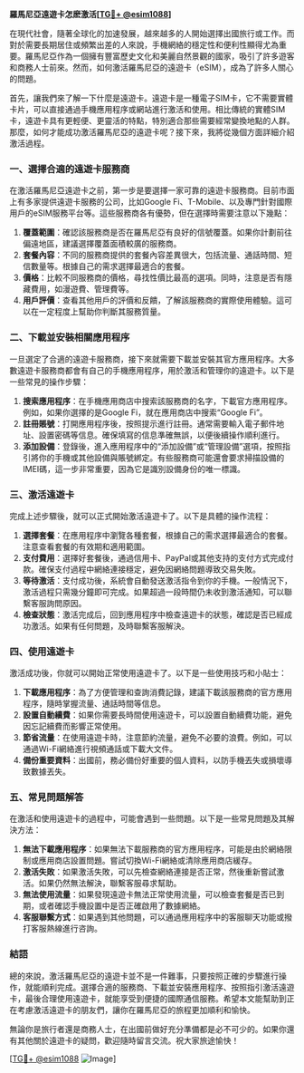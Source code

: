 **羅馬尼亞遠遊卡怎麽激活[[TG💪+ @esim1088](https://t.me/s/esim1088)]**

在現代社會，隨著全球化的加速發展，越來越多的人開始選擇出國旅行或工作。而對於需要長期居住或頻繁出差的人來說，手機網絡的穩定性和便利性顯得尤為重要。羅馬尼亞作為一個擁有豐富歷史文化和美麗自然景觀的國家，吸引了許多遊客和商務人士前來。然而，如何激活羅馬尼亞的遠遊卡（eSIM），成為了許多人關心的問題。

首先，讓我們來了解一下什麼是遠遊卡。遠遊卡是一種電子SIM卡，它不需要實體卡片，可以直接通過手機應用程序或網站進行激活和使用。相比傳統的實體SIM卡，遠遊卡具有更輕便、更靈活的特點，特別適合那些需要經常變換地點的人群。那麼，如何才能成功激活羅馬尼亞的遠遊卡呢？接下來，我將從幾個方面詳細介紹激活過程。

### 一、選擇合適的遠遊卡服務商

在激活羅馬尼亞遠遊卡之前，第一步是要選擇一家可靠的遠遊卡服務商。目前市面上有多家提供遠遊卡服務的公司，比如Google Fi、T-Mobile、以及專門針對國際用戶的eSIM服務平台等。這些服務商各有優勢，但在選擇時需要注意以下幾點：

1. **覆蓋範圍**：確認該服務商是否在羅馬尼亞有良好的信號覆蓋。如果你計劃前往偏遠地區，建議選擇覆蓋面積較廣的服務商。
2. **套餐內容**：不同的服務商提供的套餐內容差異很大，包括流量、通話時間、短信數量等。根據自己的需求選擇最適合的套餐。
3. **價格**：比較不同服務商的價格，尋找性價比最高的選項。同時，注意是否有隱藏費用，如漫遊費、管理費等。
4. **用戶評價**：查看其他用戶的評價和反饋，了解該服務商的實際使用體驗。這可以在一定程度上幫助你判斷其服務質量。

### 二、下載並安裝相關應用程序

一旦選定了合適的遠遊卡服務商，接下來就需要下載並安裝其官方應用程序。大多數遠遊卡服務商都會有自己的手機應用程序，用於激活和管理你的遠遊卡。以下是一些常見的操作步驟：

1. **搜索應用程序**：在手機應用商店中搜索該服務商的名字，下載官方應用程序。例如，如果你選擇的是Google Fi，就在應用商店中搜索“Google Fi”。
2. **註冊賬號**：打開應用程序後，按照提示進行註冊。通常需要輸入電子郵件地址、設置密碼等信息。確保填寫的信息準確無誤，以便後續操作順利進行。
3. **添加設備**：登錄後，進入應用程序中的“添加設備”或“管理設備”選項，按照指引將你的手機或其他設備與賬號綁定。有些服務商可能還會要求掃描設備的IMEI碼，這一步非常重要，因為它是識別設備身份的唯一標識。

### 三、激活遠遊卡

完成上述步驟後，就可以正式開始激活遠遊卡了。以下是具體的操作流程：

1. **選擇套餐**：在應用程序中瀏覽各種套餐，根據自己的需求選擇最適合的套餐。注意查看套餐的有效期和適用範圍。
2. **支付費用**：選擇好套餐後，通過信用卡、PayPal或其他支持的支付方式完成付款。確保支付過程中網絡連接穩定，避免因網絡問題導致交易失敗。
3. **等待激活**：支付成功後，系統會自動發送激活指令到你的手機。一般情況下，激活過程只需幾分鐘即可完成。如果超過一段時間仍未收到激活通知，可以聯繫客服詢問原因。
4. **檢查狀態**：激活完成后，回到應用程序中檢查遠遊卡的狀態，確認是否已經成功激活。如果有任何問題，及時聯繫客服解決。

### 四、使用遠遊卡

激活成功後，你就可以開始正常使用遠遊卡了。以下是一些使用技巧和小貼士：

1. **下載應用程序**：為了方便管理和查詢消費記錄，建議下載該服務商的官方應用程序，隨時掌握流量、通話時間等信息。
2. **設置自動續費**：如果你需要長時間使用遠遊卡，可以設置自動續費功能，避免因忘記續費而影響正常使用。
3. **節省流量**：在使用遠遊卡時，注意節約流量，避免不必要的浪費。例如，可以通過Wi-Fi網絡進行視頻通話或下載大文件。
4. **備份重要資料**：出國前，務必備份好重要的個人資料，以防手機丟失或損壞導致數據丟失。

### 五、常見問題解答

在激活和使用遠遊卡的過程中，可能會遇到一些問題。以下是一些常見問題及其解決方法：

1. **無法下載應用程序**：如果無法下載服務商的官方應用程序，可能是由於網絡限制或應用商店設置問題。嘗試切換Wi-Fi網絡或清除應用商店緩存。
2. **激活失敗**：如果激活失敗，可以先檢查網絡連接是否正常，然後重新嘗試激活。如果仍然無法解決，聯繫客服尋求幫助。
3. **無法使用流量**：如果發現遠遊卡無法正常使用流量，可以檢查套餐是否已到期，或者確認手機設置中是否正確啟用了數據網絡。
4. **客服聯繫方式**：如果遇到其他問題，可以通過應用程序中的客服聊天功能或撥打客服熱線進行咨詢。

### 結語

總的來說，激活羅馬尼亞的遠遊卡並不是一件難事，只要按照正確的步驟進行操作，就能順利完成。選擇合適的服務商、下載並安裝應用程序、按照指引激活遠遊卡，最後合理使用遠遊卡，就能享受到便捷的國際通信服務。希望本文能幫助到正在考慮激活遠遊卡的朋友們，讓你在羅馬尼亞的旅程更加順利和愉快。

無論你是旅行者還是商務人士，在出國前做好充分準備都是必不可少的。如果你還有其他關於遠遊卡的疑問，歡迎隨時留言交流。祝大家旅途愉快！

[[TG💪+ @esim1088](https://t.me/s/esim1088) ![Image](https://i.postimg.cc/4NQfJmqS/Snipaste-2025-05-13-00-14-12.png)]